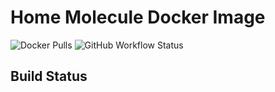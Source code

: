 # Home Molecule Docker Image

![Docker Pulls](https://img.shields.io/docker/pulls/pipseed/docker-home-molecule) ![GitHub Workflow Status](https://img.shields.io/github/workflow/status/pipseed/docker-home-molecule/Build/)

## Build Status



